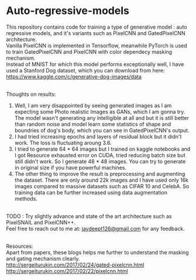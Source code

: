 # Auto-regressive-models
This repository contains code for training a type of generative model : auto regressive models, and it's variants such as PixelCNN and GatedPixelCNN architecture.<br/>
Vanilla PixelCNN is implemented in Tensorflow, meanwhile PyTorch is used to train GatedPixelCNN and PixelCNN with color dependecy masking mechanism.<br/>
Instead of MNIST for which this model performs exceptionally well, I have used a Stanford Dog dataset, which you can download from here: https://www.kaggle.com/c/generative-dog-images/data<br/><br/>

Thoughts on results:<br/>
1) Well, I am very disappointed by seeing generated images as I am expecting some Photo realistic Images as GANs, which I am gonna try.
The model wasn't generating any intelligible at all and but it is still better than random noise and model learn some statistics of shape and boundries of dog's body, which you can see in GatedPixelCNN's output.<br/>
2) I had tried increasing epochs and layers of residual block but it didn't work. The loss is fluctuating aroung 3.6.<br/>
3) I tried to generate 64 * 64 images but I trained on kaggle notebooks and I got Resource exhausted error on CUDA, tried reducing batch size
but still didn't work. So I generate 48 * 48 images. You can try to generate in original size if you have powerful machines.<br/>
4) The other thing to improve the result is preprocessing and augmenting the dataset. There are only around 22k images and I have used only 16k images compared to massive datasets such as CIFAR 10 and CelebA. So training data can be further increased using data augmentation methods.<br/><br/>

TODO : Try slightly advance and state of the art architecture such as PixelSNAIL and PixelCNN++.<br/>
Feel free to reach out to me at: jaydeept126@gmail.com for any feedback.<br/><br/>

Resources:<br/>
Apart from papers, these blogs helps me further to understand the masking and gating mechanism clearly.<br/>
http://sergeiturukin.com/2017/02/24/gated-pixelcnn.html<br/>
http://sergeiturukin.com/2017/02/22/pixelcnn.html<br/>
